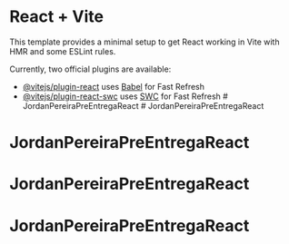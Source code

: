 # React + Vite

This template provides a minimal setup to get React working in Vite with HMR and some ESLint rules.

Currently, two official plugins are available:

- [@vitejs/plugin-react](https://github.com/vitejs/vite-plugin-react/blob/main/packages/plugin-react/README.md) uses [Babel](https://babeljs.io/) for Fast Refresh
- [@vitejs/plugin-react-swc](https://github.com/vitejs/vite-plugin-react-swc) uses [SWC](https://swc.rs/) for Fast Refresh
#   J o r d a n P e r e i r a P r e E n t r e g a R e a c t  
 # JordanPereiraPreEntregaReact
# JordanPereiraPreEntregaReact
# JordanPereiraPreEntregaReact
# JordanPereiraPreEntregaReact
